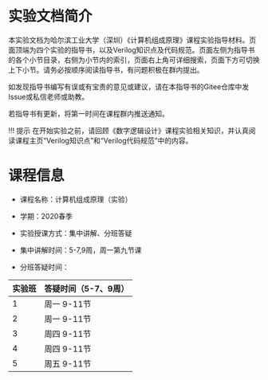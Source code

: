 # 实验文档简介

本实验文档为哈尔滨工业大学（深圳）《计算机组成原理》课程实验指导材料。页面顶端为四个实验的指导书，以及Verilog知识点及代码规范。页面左侧为指导书的各个小节目录，右侧为小节内的索引，页面右上角可详细搜索，页面下方可切换上下小节。请务必按顺序阅读指导书，有问题积极在群内提出。

如发现指导书编写有误或有宝贵的意见或建议，请在本指导书的Gitee仓库中发Issue或私信老师或助教。

若指导书有更新，将第一时间在课程群内推送通知。

!!! 提示
    在开始实验之前，请回顾《数字逻辑设计》课程实验相关知识，并认真阅读课程主页“Verilog知识点”和“Verilog代码规范”中的内容。



# 课程信息

- 课程名称：计算机组成原理（实验）

- 学期：2020春季

- 实验授课方式：集中讲解、分班答疑

- 集中讲解时间：5-7,9周，周一第九节课

- 分班答疑时间：

| 实验班 | 答疑时间（5-7、9周） |
| ------ | -------------------- | 
| 1      | 周一                  9-11节 | 
| 2      | 周一                 9-11节 | 
| 3      | 周四                  9-11节 | 
| 4      | 周四                 9-11节 | 
| 5      | 周五                  9-11节 | 